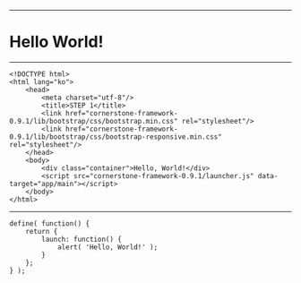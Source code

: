 <!--
{
	"title": "Hello World!",
	"group": 1,
	"order": 6
}
-->

-----------------------

# Hello World!  #

-----------------------

	<!DOCTYPE html>
	<html lang="ko">
		<head>
			<meta charset="utf-8"/>
			<title>STEP 1</title>
			<link href="cornerstone-framework-0.9.1/lib/bootstrap/css/bootstrap.min.css" rel="stylesheet"/>
			<link href="cornerstone-framework-0.9.1/lib/bootstrap/css/bootstrap-responsive.min.css" rel="stylesheet"/>
		</head>
		<body>
			<div class="container">Hello, World!</div>
			<script src="cornerstone-framework-0.9.1/launcher.js" data-target="app/main"></script>
		</body>
	</html>
***
	define( function() {
		return {
			launch: function() {
				alert( 'Hello, World!' );
			}	
		};
	} );
